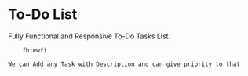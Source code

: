 <h1>To-Do List</h1>

Fully Functional and Responsive To-Do Tasks List.

        fhiewfi

    We can Add any Task with Description and can give priority to that 
